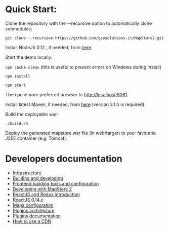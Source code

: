 # Quick Start:

Clone the repository with the --recursive option to automatically clone submodules:

`git clone --recursive https://github.com/geosolutions-it/MapStore2.git`

Install NodeJS 0.12 , if needed, from [here](https://nodejs.org/en/download/releases/).

Start the demo locally:

`npm cache clean` (this is useful to prevent errors on Windows during install)

`npm install`

`npm start`

Then point your preferred browser to [http://localhost:8081](http://localhost:8081).

Install latest Maven, if needed, from [here](https://maven.apache.org/download.cgi) (version 3.1.0 is required).

Build the deployable war:

`./build.sh`

Deploy the generated mapstore.war file (in web/target) to your favourite J2EE container (e.g. Tomcat).

# Developers documentation
 * [Infrastructure](infrastructure-and-general-architecture)
 * [Building and developing](building-and-developing)
 * [Frontend building tools and configuration](frontend-building-tools-and-configuration)
 * [Developing with MapStore 2](developing-with-mapstore-2)
 * [ReactJS and Redux introduction](reactjs-and-redux-introduction)
 * [ReactJS 0.14.x](react-0.14.x-migration-guide)
 * [Maps configuration](maps-configuration)
 * [Plugins architecture](plugins-architecture)
 * [Plugins documentation](plugins-documentation)
 * [How to use a CDN](how-to-use-a-cdn)